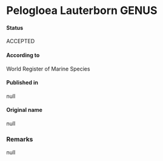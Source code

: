 Pelogloea Lauterborn GENUS
=======

#### Status
ACCEPTED

#### According to
World Register of Marine Species

#### Published in
null

#### Original name
null

### Remarks
null